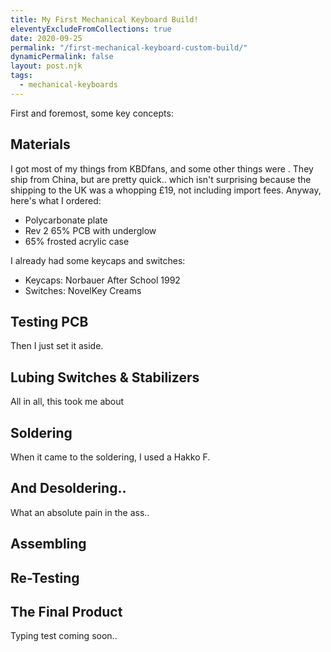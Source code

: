 ```yaml
---
title: My First Mechanical Keyboard Build!
eleventyExcludeFromCollections: true
date: 2020-09-25
permalink: "/first-mechanical-keyboard-custom-build/"
dynamicPermalink: false
layout: post.njk
tags:
  - mechanical-keyboards
---
```


First and foremost, some key concepts:

## Materials

I got most of my things from KBDfans, and some other things were . They ship from China, but are pretty quick.. which isn't surprising because the shipping to the UK was a whopping £19, not including import fees. Anyway, here's what I ordered:

- Polycarbonate plate
- Rev 2 65% PCB with underglow
- 65% frosted acrylic case

I already had some keycaps and switches:

- Keycaps: Norbauer After School 1992
- Switches: NovelKey Creams

## Testing PCB

Then I just set it aside.

## Lubing Switches & Stabilizers

All in all, this took me about 

## Soldering

When it came to the soldering, I used a Hakko F.

## And Desoldering..

What an absolute pain in the ass..

## Assembling

## Re-Testing

## The Final Product

Typing test coming soon..


